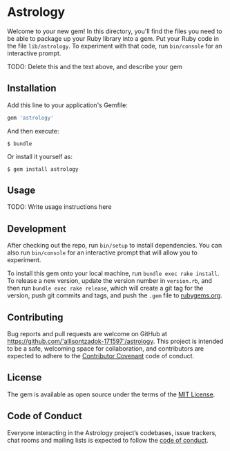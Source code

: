 # Astrology

Welcome to your new gem! In this directory, you'll find the files you need to be able to package up your Ruby library into a gem. Put your Ruby code in the file `lib/astrology`. To experiment with that code, run `bin/console` for an interactive prompt.

TODO: Delete this and the text above, and describe your gem

## Installation

Add this line to your application's Gemfile:

```ruby
gem 'astrology'
```

And then execute:

    $ bundle

Or install it yourself as:

    $ gem install astrology

## Usage

TODO: Write usage instructions here

## Development

After checking out the repo, run `bin/setup` to install dependencies. You can also run `bin/console` for an interactive prompt that will allow you to experiment.

To install this gem onto your local machine, run `bundle exec rake install`. To release a new version, update the version number in `version.rb`, and then run `bundle exec rake release`, which will create a git tag for the version, push git commits and tags, and push the `.gem` file to [rubygems.org](https://rubygems.org).

## Contributing

Bug reports and pull requests are welcome on GitHub at https://github.com/'allisontzadok-171597'/astrology. This project is intended to be a safe, welcoming space for collaboration, and contributors are expected to adhere to the [Contributor Covenant](http://contributor-covenant.org) code of conduct.

## License

The gem is available as open source under the terms of the [MIT License](https://opensource.org/licenses/MIT).

## Code of Conduct

Everyone interacting in the Astrology project’s codebases, issue trackers, chat rooms and mailing lists is expected to follow the [code of conduct](https://github.com/'allisontzadok-171597'/astrology/blob/master/CODE_OF_CONDUCT.md).

